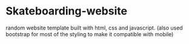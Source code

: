# Skateboarding-website
random website template built with html, css and javascript. (also used bootstrap for most of the styling to make it compatible with mobile)
